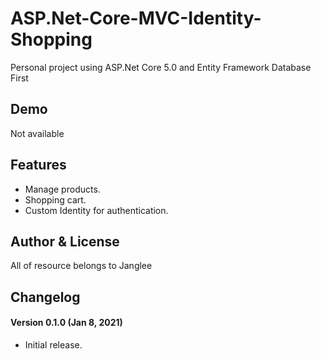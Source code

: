 # ASP.Net-Core-MVC-Identity-Shopping #

Personal project using ASP.Net Core 5.0 and Entity Framework Database First 

## Demo ##
Not available

## Features ##
- Manage products.
- Shopping cart.
- Custom Identity for authentication.

## Author & License
All of resource belongs to Janglee


## Changelog ##
#### Version 0.1.0 (Jan 8, 2021) ####
- Initial release.
